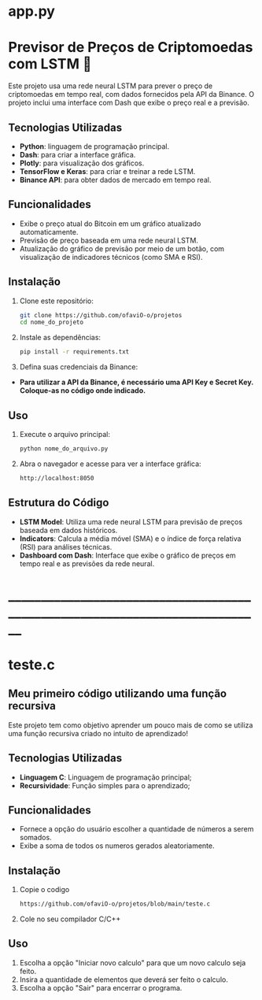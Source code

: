 # app.py
# Previsor de Preços de Criptomoedas com LSTM 🚀

Este projeto usa uma rede neural LSTM para prever o preço de criptomoedas em tempo real, com dados fornecidos pela API da Binance. O projeto inclui uma interface com Dash que exibe o preço real e a previsão.

## Tecnologias Utilizadas
- **Python**: linguagem de programação principal.
- **Dash**: para criar a interface gráfica.
- **Plotly**: para visualização dos gráficos.
- **TensorFlow e Keras**: para criar e treinar a rede LSTM.
- **Binance API**: para obter dados de mercado em tempo real.

## Funcionalidades
- Exibe o preço atual do Bitcoin em um gráfico atualizado automaticamente.
- Previsão de preço baseada em uma rede neural LSTM.
- Atualização do gráfico de previsão por meio de um botão, com visualização de indicadores técnicos (como SMA e RSI).

## Instalação

1. Clone este repositório:
   ```bash
   git clone https://github.com/ofaviO-o/projetos
   cd nome_do_projeto

2. Instale as dependências:
   ```bash
   pip install -r requirements.txt

4. Defina suas credenciais da Binance:
- **Para utilizar a API da Binance, é necessário uma API Key e Secret Key. Coloque-as no código onde indicado.**

## Uso
1. Execute o arquivo principal:
   ```bash
   python nome_do_arquivo.py
   
3. Abra o navegador e acesse para ver a interface gráfica:
   ```bash
   http://localhost:8050


## Estrutura do Código
- **LSTM Model**: Utiliza uma rede neural LSTM para previsão de preços baseada em dados históricos.
- **Indicators**: Calcula a média móvel (SMA) e o índice de força relativa (RSI) para análises técnicas.
- **Dashboard com Dash**: Interface que exibe o gráfico de preços em tempo real e as previsões da rede neural.

# ____________________________________________________________________________

# teste.c

## Meu primeiro código utilizando uma função recursiva

Este projeto tem como objetivo aprender um pouco mais de como se utiliza uma função recursiva criado no intuito de aprendizado!

## Tecnologias Utilizadas
- **Linguagem C**: Linguagem de programação principal;
- **Recursividade**: Função simples para o aprendizado;

## Funcionalidades
- Fornece a opção do usuário escolher a quantidade de números a serem somados.
- Exibe a soma de todos os numeros gerados aleatoriamente.

## Instalação

1. Copie o codigo
   ```bash
   https://github.com/ofaviO-o/projetos/blob/main/teste.c
2. Cole no seu compilador C/C++

## Uso
1. Escolha a opção "Iniciar novo calculo" para que um novo calculo seja feito.
2. Insira a quantidade de elementos que deverá ser feito o calculo.
3. Escolha a opção "Sair" para encerrar o programa.

